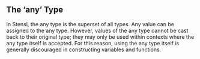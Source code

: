 ## The ‘any’ Type

In Stensl, the any type is the superset of all types. Any value can be assigned to the any type. However, values of the any type cannot be cast back to their original type; they may only be used within contexts where the any type itself is accepted. For this reason, using the any type itself is generally discouraged in constructing variables and functions.
